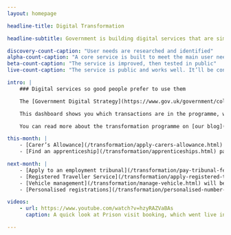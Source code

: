 ```yaml
---
layout: homepage

headline-title: Digital Transformation

headline-subtitle: Government is building digital services that are simpler, clearer and faster to use. We’re starting with these 25 services. You can follow our progress on this page.

discovery-count-caption: "User needs are researched and identified"
alpha-count-caption: "A core service is built to meet the main user needs"
beta-count-caption: "The service is improved, then tested in public"
live-count-caption: "The service is public and works well. It’ll be continually improved to meet user needs"

intro: |
    ### Digital services so good people prefer to use them

    The [Government Digital Strategy](https://www.gov.uk/government/collections/government-digital-strategy-reports-and-research) and [departmental digital strategies](https://www.gov.uk/government/collections/government-digital-strategy-reports-and-research#departmental-digital-strategies) commit us to the redesigning and rebuilding of 25 significant ‘exemplar’ services. We’re going to make them simpler, clearer and faster to use. All these are to meet the [Digital By Default Service Standard](https://www.gov.uk/service-manual/digital-by-default) that was introduced in April 2014 and be accessible to the public by March 2015.

    This dashboard shows you which transactions are in the programme, what progress is being made, and the estimated scale of the digital service.

    You can read more about the transformation programme on [our blog](https://digitaltransformation.blog.gov.uk/).

this-month: |
    - [Carer’s Allowance](/transformation/apply-carers-allowance.html) went live
    - [Find an apprenticeship](/transformation/apprenticeships.html) passed its Digital by Default Service Standard assessment and moved into public beta

next-month: |
    - [Apply to an employment tribunal](/transformation/pay-tribunal-fees.html) will have a live Service Standard assessment
    - [Registered Traveller Service](/transformation/apply-registered-traveller.html) will have a live Service Standard assessment
    - [Vehicle management](/transformation/manage-vehicle.html) will be assessed under the Service Standard before moving into public beta
    - [Personalised registrations](/transformation/personalised-number-plates.html) will be assessed under the Service Standard before moving into public beta

videos:
    - url: https://www.youtube.com/watch?v=hzyRAZVaBAs
      caption: A quick look at Prison visit booking, which went live in September 2014

---
```



